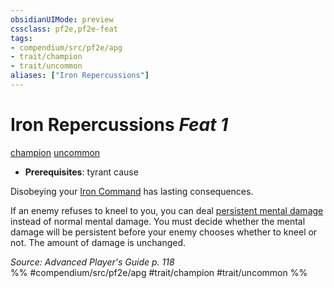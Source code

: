 ```yaml
---
obsidianUIMode: preview
cssclass: pf2e,pf2e-feat
tags:
- compendium/src/pf2e/apg
- trait/champion
- trait/uncommon
aliases: ["Iron Repercussions"]
---
```

# Iron Repercussions  *Feat 1*  
[champion](Reference/Rules/Traits/champion.md "Champion Class Trait")  [uncommon](uncommon.md "Uncommon Rarity Trait")  

- **Prerequisites**: tyrant cause

Disobeying your [Iron Command](iron-command-apg.md) has lasting consequences.

If an enemy refuses to kneel to you, you can deal [persistent mental damage](conditions.md#Persistent%20Damage) instead of normal mental damage. You must decide whether the mental damage will be persistent before your enemy chooses whether to kneel or not. The amount of damage is unchanged.

*Source: Advanced Player's Guide p. 118*  
%% #compendium/src/pf2e/apg #trait/champion #trait/uncommon %%